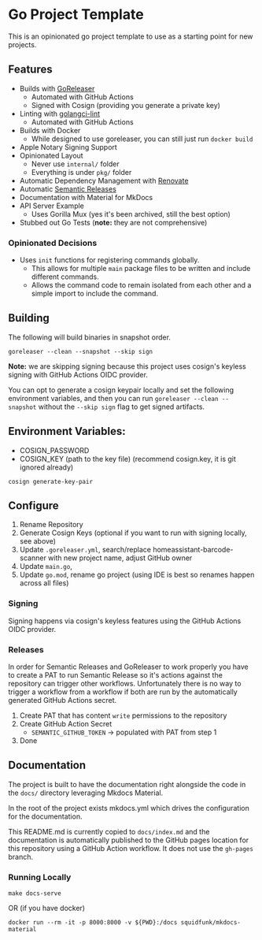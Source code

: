 # Go Project Template

This is an opinionated go project template to use as a starting point for new projects.

## Features

- Builds with [GoReleaser](https://goreleaser.com)
    - Automated with GitHub Actions
    - Signed with Cosign (providing you generate a private key)
- Linting with [golangci-lint](https://golangci-lint.run/)
    - Automated with GitHub Actions
- Builds with Docker
    - While designed to use goreleaser, you can still just run `docker build`
- Apple Notary Signing Support
- Opinionated Layout
    - Never use `internal/` folder
    - Everything is under `pkg/` folder
- Automatic Dependency Management with [Renovate](https://github.com/renovatebot/renovate)
- Automatic [Semantic Releases](https://semantic-release.gitbook.io/)
- Documentation with Material for MkDocs
- API Server Example
    - Uses Gorilla Mux (yes it's been archived, still the best option)
- Stubbed out Go Tests (**note:** they are not comprehensive)

### Opinionated Decisions

- Uses `init` functions for registering commands globally.
    - This allows for multiple `main` package files to be written and include different commands.
    - Allows the command code to remain isolated from each other and a simple import to include the command.

## Building

The following will build binaries in snapshot order.

```console
goreleaser --clean --snapshot --skip sign
```

**Note:** we are skipping signing because this project uses cosign's keyless signing with GitHub Actions OIDC provider.

You can opt to generate a cosign keypair locally and set the following environment variables, and then you can run
`goreleaser --clean --snapshot` without the `--skip sign` flag to get signed artifacts.

Environment Variables:
- 
- COSIGN_PASSWORD
- COSIGN_KEY (path to the key file) (recommend cosign.key, it is git ignored already)

```console
cosign generate-key-pair
```

## Configure

1. Rename Repository
2. Generate Cosign Keys (optional if you want to run with signing locally, see above)
3. Update `.goreleaser.yml`, search/replace homeassistant-barcode-scanner with new project name, adjust GitHub owner
4. Update `main.go`,
5. Update `go.mod`, rename go project (using IDE is best so renames happen across all files)

### Signing

Signing happens via cosign's keyless features using the GitHub Actions OIDC provider.

### Releases

In order for Semantic Releases and GoReleaser to work properly you have to create a PAT to run Semantic Release
so it's actions against the repository can trigger other workflows. Unfortunately there is no way to trigger
a workflow from a workflow if both are run by the automatically generated GitHub Actions secret.

1. Create PAT that has content `write` permissions to the repository
2. Create GitHub Action Secret
    - `SEMANTIC_GITHUB_TOKEN` -> populated with PAT from step 1
3. Done

## Documentation

The project is built to have the documentation right alongside the code in the `docs/` directory leveraging Mkdocs Material.

In the root of the project exists mkdocs.yml which drives the configuration for the documentation.

This README.md is currently copied to `docs/index.md` and the documentation is automatically published to the GitHub
pages location for this repository using a GitHub Action workflow. It does not use the `gh-pages` branch.

### Running Locally

```console
make docs-serve
```

OR (if you have docker)

```console
docker run --rm -it -p 8000:8000 -v ${PWD}:/docs squidfunk/mkdocs-material
```
